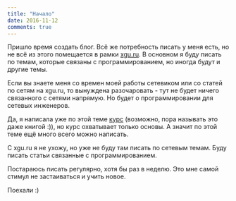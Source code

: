 ```yaml
---
title: "Начало"
date: 2016-11-12
comments: true
---
```


Пришло время создать блог.
Всё же потребность писать у меня есть, но не всё из этого помещается в рамки [xgu.ru](http://xgu.ru).
В основном я буду писать по темам, которые связаны с программированием, но иногда будут и другие темы.


Если вы знаете меня со времен моей работы сетевиком или со статей по сетям на xgu.ru,
то вынуждена разочаровать - тут не будет ничего связанного с сетями напрямую.
Но будет о программировании для сетевых инженеров.


Да, я написала уже по этой теме [курс](/pyneng/) (возможно, пора называть это даже книгой :)),
но курс охватывает только основы. А значит по этой теме ещё много всего можно написать.


С xgu.ru я не ухожу, но уже не буду там писать по сетевым темам. Буду писать статьи связанные с программированием.


Постараюсь писать регулярно, хотя бы раз в неделю.
Это мне самой стимул не застаиваться и учить новое.


Поехали :)
